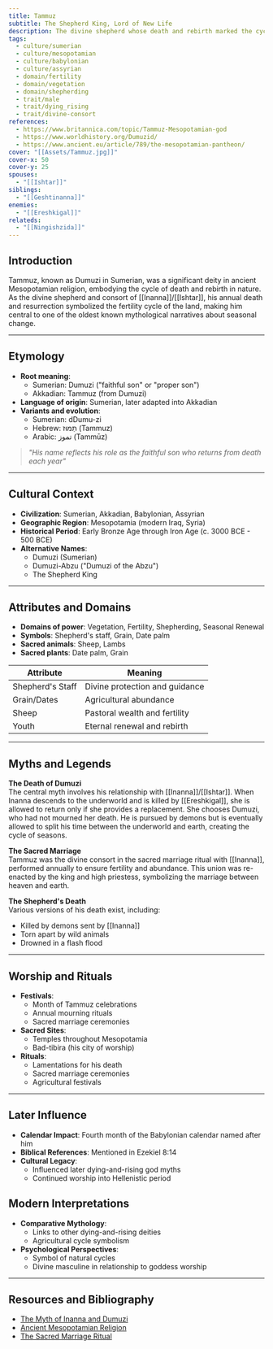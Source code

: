 ```yaml
---
title: Tammuz
subtitle: The Shepherd King, Lord of New Life
description: The divine shepherd whose death and rebirth marked the cycles of vegetation and whose love story with Inanna echoes through the seasons
tags:
  - culture/sumerian
  - culture/mesopotamian
  - culture/babylonian
  - culture/assyrian
  - domain/fertility
  - domain/vegetation
  - domain/shepherding
  - trait/male
  - trait/dying_rising
  - trait/divine-consort
references:
  - https://www.britannica.com/topic/Tammuz-Mesopotamian-god
  - https://www.worldhistory.org/Dumuzid/
  - https://www.ancient.eu/article/789/the-mesopotamian-pantheon/
cover: "[[Assets/Tammuz.jpg]]"
cover-x: 50
cover-y: 25
spouses:
  - "[[Ishtar]]"
siblings:
  - "[[Geshtinanna]]"
enemies:
  - "[[Ereshkigal]]"
relateds:
  - "[[Ningishzida]]"
---
```

## Introduction
Tammuz, known as Dumuzi in Sumerian, was a significant deity in ancient Mesopotamian religion, embodying the cycle of death and rebirth in nature. As the divine shepherd and consort of [[Inanna]]/[[Ishtar]], his annual death and resurrection symbolized the fertility cycle of the land, making him central to one of the oldest known mythological narratives about seasonal change.

---

## Etymology

- **Root meaning**: 
  - Sumerian: Dumuzi ("faithful son" or "proper son")
  - Akkadian: Tammuz (from Dumuzi)
- **Language of origin**: Sumerian, later adapted into Akkadian
- **Variants and evolution**: 
  - Sumerian: dDumu-zi
  - Hebrew: תַּמּוּז (Tammuz)
  - Arabic: تموز (Tammūz)

> _"His name reflects his role as the faithful son who returns from death each year"_

---

## Cultural Context

- **Civilization**: Sumerian, Akkadian, Babylonian, Assyrian
- **Geographic Region**: Mesopotamia (modern Iraq, Syria)
- **Historical Period**: Early Bronze Age through Iron Age (c. 3000 BCE - 500 BCE)
- **Alternative Names**:
  - Dumuzi (Sumerian)
  - Dumuzi-Abzu ("Dumuzi of the Abzu")
  - The Shepherd King

---

## Attributes and Domains

- **Domains of power**: Vegetation, Fertility, Shepherding, Seasonal Renewal
- **Symbols**: Shepherd's staff, Grain, Date palm
- **Sacred animals**: Sheep, Lambs
- **Sacred plants**: Date palm, Grain

| Attribute | Meaning |
|-----------|----------|
| Shepherd's Staff | Divine protection and guidance |
| Grain/Dates | Agricultural abundance |
| Sheep | Pastoral wealth and fertility |
| Youth | Eternal renewal and rebirth |

---

## Myths and Legends

**The Death of Dumuzi**  
The central myth involves his relationship with [[Inanna]]/[[Ishtar]]. When Inanna descends to the underworld and is killed by [[Ereshkigal]], she is allowed to return only if she provides a replacement. She chooses Dumuzi, who had not mourned her death. He is pursued by demons but is eventually allowed to split his time between the underworld and earth, creating the cycle of seasons.

**The Sacred Marriage**  
Tammuz was the divine consort in the sacred marriage ritual with [[Inanna]], performed annually to ensure fertility and abundance. This union was re-enacted by the king and high priestess, symbolizing the marriage between heaven and earth.

**The Shepherd's Death**  
Various versions of his death exist, including:
- Killed by demons sent by [[Inanna]]
- Torn apart by wild animals
- Drowned in a flash flood

---

## Worship and Rituals

- **Festivals**: 
  - Month of Tammuz celebrations
  - Annual mourning rituals
  - Sacred marriage ceremonies
- **Sacred Sites**:
  - Temples throughout Mesopotamia
  - Bad-tibira (his city of worship)
- **Rituals**:
  - Lamentations for his death
  - Sacred marriage ceremonies
  - Agricultural festivals

---

## Later Influence

- **Calendar Impact**: Fourth month of the Babylonian calendar named after him
- **Biblical References**: Mentioned in Ezekiel 8:14
- **Cultural Legacy**: 
  - Influenced later dying-and-rising god myths
  - Continued worship into Hellenistic period

## Modern Interpretations

- **Comparative Mythology**: 
  - Links to other dying-and-rising deities
  - Agricultural cycle symbolism
- **Psychological Perspectives**: 
  - Symbol of natural cycles
  - Divine masculine in relationship to goddess worship

---

## Resources and Bibliography

- [The Myth of Inanna and Dumuzi](https://www.worldhistory.org/Dumuzid/)
- [Ancient Mesopotamian Religion](https://www.britannica.com/topic/Tammuz-Mesopotamian-god)
- [The Sacred Marriage Ritual](https://www.jstor.org/stable/3156159)

